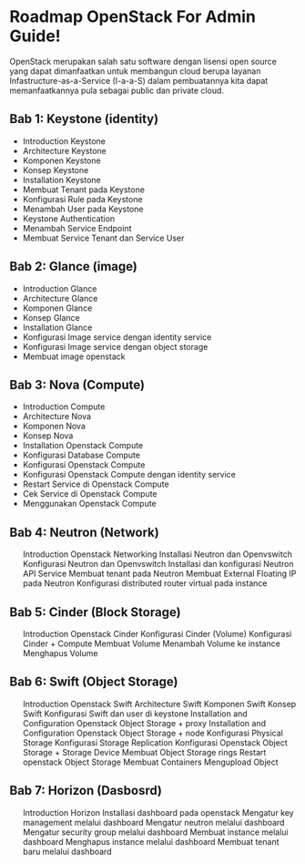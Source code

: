 # Roadmap OpenStack For Admin Guide!

OpenStack merupakan salah satu software dengan lisensi open source yang dapat
dimanfaatkan untuk membangun cloud berupa layanan Infastructure-as-a-Service (I-a-a-S)
dalam pembuatannya kita dapat memanfaatkannya pula sebagai public dan private cloud.

## Bab 1: Keystone (identity)
<ul>
  <li>Introduction Keystone</li>
  <li>Architecture Keystone</li>
  <li>Komponen Keystone</li>
  <li>Konsep Keystone</li>
  <li>Installation Keystone</li>
  <li>Membuat Tenant pada Keystone</li>
  <li>Konfigurasi Rule pada Keystone</li>
  <li>Menambah User pada Keystone</li>
  <li>Keystone Authentication</li>
  <li>Menambah Service Endpoint</li>
  <li>Membuat Service Tenant dan Service User</li>
 </ul>
 
## Bab 2: Glance (image)
<ul>
 <li>Introduction Glance</li>
 <li>Architecture Glance</li>
 <li>Komponen Glance</li>
 <li>Konsep Glance</li>
 <li>Installation Glance</li>
 <li>Konfigurasi Image service dengan identity service</li>
 <li>Konfigurasi Image service dengan object storage</li>
 <li>Membuat image openstack</li>
 </ul>
 
## Bab 3: Nova (Compute)
<ul>
 <li>Introduction Compute</li>
 <li>Architecture Nova</li>
 <li>Komponen Nova</li>
 <li>Konsep Nova</li>
 <li>Installation Openstack Compute</li>
 <li>Konfigurasi Database Compute</li>
 <li>Konfigurasi Openstack Compute</li>
 <li>Konfigurasi Openstack Compute dengan identity service</li>
 <li>Restart Service di Openstack Compute</li>
 <li>Cek Service di Openstack Compute</li>
 <li>Menggunakan Openstack Compute</li>
</ul>
  
## Bab 4: Neutron (Network)
<ul>
 Introduction Openstack Networking
 Installasi Neutron dan Openvswitch
 Konfigurasi Neutron dan Openvswitch
 Installasi dan konfigurasi Neutron API Service
 Membuat tenant pada Neutron
 Membuat External Floating IP pada Neutron
 Konfigurasi distributed router virtual pada instance
</ul>

## Bab 5: Cinder (Block Storage)
<ul>
 Introduction Openstack Cinder
 Konfigurasi Cinder (Volume)
 Konfigurasi Cinder + Compute
 Membuat Volume
 Menambah Volume ke instance
 Menghapus Volume
 </ul>
 
## Bab 6: Swift (Object Storage)
<ul>
 Introduction Openstack Swift
 Architecture Swift
 Komponen Swift
 Konsep Swift
 Konfigurasi Swift dan user di keystone
 Installation and Configuration Openstack Object Storage + proxy
 Installation and Configuration Openstack Object Storage + node
 Konfigurasi Physical Storage
 Konfigurasi Storage Replication
 Konfigurasi Openstack Object Storage + Storage Device
 Membuat Object Storage rings
 Restart openstack Object Storage
 Membuat Containers
 Mengupload Object
 </ul>
 
## Bab 7: Horizon (Dasbosrd)
<ul>
 Introduction Horizon
 Installasi dashboard pada openstack
 Mengatur key management melalui dashboard
 Mengatur neutron melalui dashboard
 Mengatur security group melalui dashboard
 Membuat instance melalui dashboard
 Menghapus instance melalui dashboard
 Membuat tenant baru melalui dashboard
</ul>
